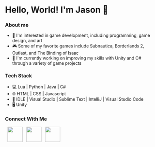 # Hello, World! I'm Jason 👋

### **About me**
- 👾 I'm interested in game development, including programming, game design, and art
- 🎮 Some of my favorite games include Subnautica, Borderlands 2, Outlast, and The Binding of Isaac
- 🌱 I'm currently working on improving my skills with Unity and C# through a variety of game projects

### **Tech Stack**
- 💻 Lua | Python | Java | C#
- 🌐 HTML | CSS | Javascript
- 🔧 IDLE | Visual Studio | Sublime Text | IntelliJ | Visual Studio Code
- 🖥️ Unity

### **Connect With Me**

<p>
&nbsp; <a href="https://twitter.com/jlei48" target="_blank" rel="noopener noreferrer"><img src="https://img.icons8.com/plasticine/100/000000/twitter.png" width="50" /></a>   
&nbsp; <a href="https://www.linkedin.com/in/jasonleiqi" target="_blank" rel="noopener noreferrer"><img src="https://img.icons8.com/plasticine/100/000000/linkedin.png" width="50" /></a>
&nbsp; <a href="mailto:jasonleiqi@gmail.com" target="_blank" rel="noopener noreferrer"><img src="https://img.icons8.com/plasticine/100/000000/gmail.png"  width="50" /></a>
</p>
